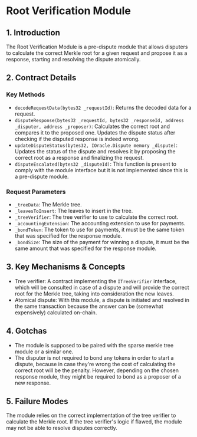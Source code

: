 # Root Verification Module

## 1. Introduction

The Root Verification Module is a pre-dispute module that allows disputers to calculate the correct Merkle root for a given request and propose it as a response, starting and resolving the dispute atomically.

## 2. Contract Details

### Key Methods

- `decodeRequestData(bytes32 _requestId)`: Returns the decoded data for a request.
- `disputeResponse(bytes32 _requestId, bytes32 _responseId, address _disputer, address _proposer)`: Calculates the correct root and compares it to the proposed one. Updates the dispute status after checking if the disputed response is indeed wrong.
- `updateDisputeStatus(bytes32, IOracle.Dispute memory _dispute)`: Updates the status of the dispute and resolves it by proposing the correct root as a response and finalizing the request.
- `disputeEscalated(bytes32 _disputeId)`: This function is present to comply with the module interface but it is not implemented since this is a pre-dispute module.

### Request Parameters

- `_treeData`: The Merkle tree.
- `_leavesToInsert`: The leaves to insert in the tree.
- `_treeVerifier`: The tree verifier to use to calculate the correct root.
- `_accountingExtension`: The accounting extension to use for payments.
- `_bondToken`: The token to use for payments, it must be the same token that was specified for the response module.
- `_bondSize`: The size of the payment for winning a dispute, it must be the same amount that was specified for the response module.

## 3. Key Mechanisms & Concepts

- Tree verifier: A contract implementing the `ITreeVerifier` interface, which will be consulted in case of a dispute and will provide the correct root for the Merkle tree, taking into consideration the new leaves.
- Atomical dispute: With this module, a dispute is initiated and resolved in the same transaction because the answer can be (somewhat expensively) calculated on-chain.

## 4. Gotchas

- The module is supposed to be paired with the sparse merkle tree module or a similar one.
- The disputer is not required to bond any tokens in order to start a dispute, because in case they're wrong the cost of calculating the correct root will be the penalty. However, depending on the chosen response module, they might be required to bond as a proposer of a new response.

## 5. Failure Modes

The module relies on the correct implementation of the tree verifier to calculate the Merkle root. If the tree verifier's logic if flawed, the module may not be able to resolve disputes correctly.
